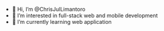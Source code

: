 - 👋 Hi, I’m @ChrisJulLimantoro
- 👀 I’m interested in full-stack web and mobile development
- 🌱 I’m currently learning web application

<!---
ChrisJulLimantoro/ChrisJulLimantoro is a ✨ special ✨ repository because its `README.md` (this file) appears on your GitHub profile.
You can click the Preview link to take a look at your changes.
--->
